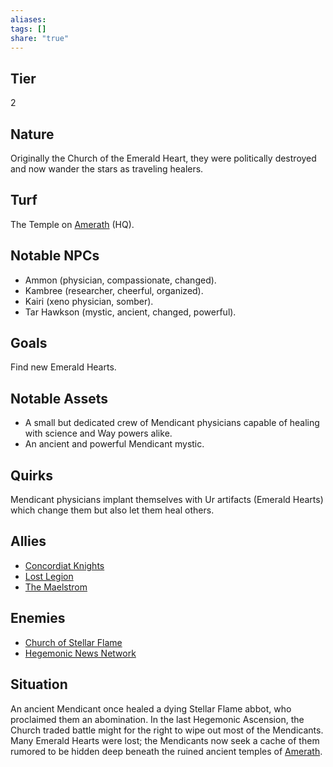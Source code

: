 ```yaml
---
aliases: 
tags: []
share: "true"
---
```

## Tier
2

## Nature
Originally the Church of the Emerald Heart, they were politically destroyed and now wander the stars as traveling healers.

## Turf
The Temple on [Amerath](Amerath.md) (HQ).

## Notable NPCs
- Ammon (physician, compassionate, changed).
- Kambree (researcher, cheerful, organized).
- Kairi (xeno physician, somber).
- Tar Hawkson (mystic, ancient, changed, powerful).

## Goals
Find new Emerald Hearts.

## Notable Assets
- A small but dedicated crew of Mendicant physicians capable of healing with science and Way powers alike.
- An ancient and powerful Mendicant mystic.

## Quirks
Mendicant physicians implant themselves with Ur artifacts (Emerald Hearts) which change them but also let them heal others.

## Allies
- [Concordiat Knights](Concordiat%20Knights.md)
- [Lost Legion](Lost%20Legion.md)
- [The Maelstrom](The%20Maelstrom.md)

## Enemies
- [ Church of Stellar Flame](Church%20of%20Stellar%20Flame.md)
- [Hegemonic News Network](Hegemonic%20News%20Network.md)

## Situation
An ancient Mendicant once healed a dying Stellar Flame abbot, who proclaimed them an abomination. In the last Hegemonic Ascension, the Church traded battle might for the right to wipe out most of the Mendicants. Many Emerald Hearts were lost; the Mendicants now seek a cache of them rumored to be hidden deep beneath the ruined ancient temples of [Amerath](Amerath.md).
